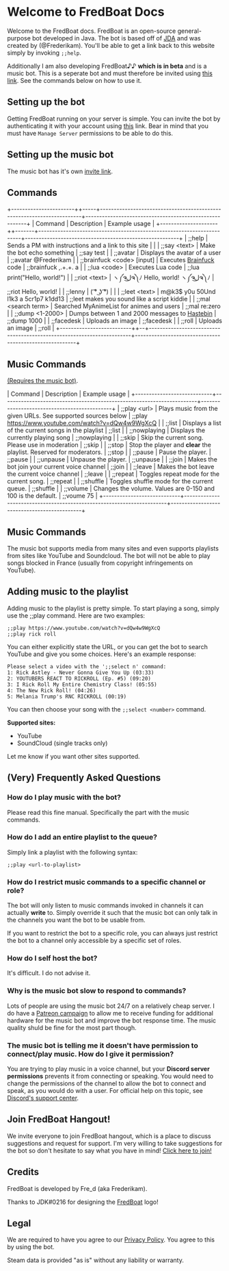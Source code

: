 # Welcome to FredBoat Docs
Welcome to the FredBoat docs. FredBoat is an open-source general-purpose bot developed in Java. The bot is based off of [JDA](https://github.com/DV8FromTheWorld/JDA) and was created by (@Frederikam). You'll be able to get a link back to this website simply by invoking `;;help`.

Additionally I am also developing FredBoat♪♪ **which is in beta** and is a music bot. This is a seperate bot and must therefore be invited using [this link](https://discordapp.com/oauth2/authorize?&client_id=184405253028970496&scope=bot). See the commands below on how to use it.

## Setting up the bot
Getting FredBoat running on your server is simple. You can invite the bot by authenticating it with your account using [this](https://discordapp.com/oauth2/authorize?&client_id=168686772216135681&scope=bot) link. Bear in mind that you must have `Manage Server` permissions to be able to do this. 

## Setting up the music bot
The music bot has it's own [invite link](https://discordapp.com/oauth2/authorize?&client_id=184405253028970496&scope=bot).


## Commands

+-----------------------++-----+-----------------------------------------------------------------------+--------------------------------------------------------+
| Command                      | Description                                                           | Example usage                                          |
+---------------------++-------+-----------------------------------------------------------------------+--------------------------------------------------------+
| ;;help                       | Sends a PM with instructions and a link to this site                  |                                                        |
| ;;say \<text\>               | Make the bot echo something                                           | ;;say test                                             |
| ;;avatar                     | Displays the avatar of a user                                         | ;;avatar @Frederikam                                   |
| ;;brainfuck \<code\> [input] | Executes [Brainfuck](https://en.wikipedia.org/wiki/Brainfuck) code  | ;;brainfuck ,.+.+. a                                   |
| ;;lua \<code\>               | Executes Lua code                                                     | ;;lua print("Hello, world!")                           |
| ;;riot \<text\>              | ヽ༼ຈل͜ຈ༽ﾉ Hello, world! ヽ༼ຈل͜ຈ༽ﾉ                                          | ;;riot Hello, world!                                   |
| ;;lenny                      | ( ͡° ͜ʖ ͡°)                                                              |                                                        |
| ;;leet \<text\>              | m@k3$ y0u 50Und l1k3 a 5cr1p7 k1dd13                                  | ;;leet makes you sound like a script kiddie            |
| ;;mal \<search term\>        | Searched MyAnimeList for animes and users                             | ;;mal re:zero                                          |
| ;;dump \<1-2000\>            | Dumps between 1 and 2000 messages to [Hastebin](http://hastebin.com/) | ;;dump 1000                                            |
| ;;facedesk                   | Uploads an image                                                      | ;;facedesk                                             |
| ;;roll                       | Uploads an image                                                      | ;;roll                                                 |
+--------------------------++--+-----------------------------------------------------------------------+--------------------------------------------------------+

## Music Commands
[(Requires the music bot)](https://discordapp.com/oauth2/authorize?&client_id=184405253028970496&scope=bot).

| Command                    | Description                                                           | Example usage                               |
+----------------------------+-----------------------------------------------------------------------+---------------------------------------------+
| ;;play \<url\>             | Plays music from the given URLs. See supported sources below          | ;;play https://www.youtube.com/watch?v=dQw4w9WgXcQ     |
| ;;list                     | Displays a list of the current songs in the playlist                  | ;;list                                      |
| ;;nowplaying               | Displays the currently playing song                                   | ;;nowplaying                                |
| ;;skip                     | Skip the current song. Please use in moderation                       | ;;skip                                      |
| ;;stop                     | Stop the player and **clear** the playlist. Reserved for moderators.  | ;;stop                                      |
| ;;pause                    | Pause the player.                                                     | ;;pause                                     |
| ;;unpause                  | Unpause the player.                                                   | ;;unpause                                   |
| ;;join                     | Makes the bot join your current voice channel                         | ;;join                                      |
| ;;leave                    | Makes the bot leave the current voice channel                         | ;;leave                                     |
| ;;repeat                   | Toggles repeat mode for the current song.                             | ;;repeat                                    |
| ;;shuffle                  | Toggles shuffle mode for the current queue.                           | ;;shuffle                                   |
| ;;volume                   | Changes the volume. Values are 0-150 and 100 is the default.          | ;;voume 75                                  |
+----------------------------+-----------------------------------------------------------------------+---------------------------------------------+

## Music Commands
The music bot supports media from many sites and even supports playlists from sites like YouTube and Soundcloud. The bot will not be able to play songs blocked in France (usually from copyright infringements on YouTube).

## Adding music to the playlist
Adding music to the playlist is pretty simple. To start playing a song, simply use the ;;play command. Here are two examples:
```
;;play https://www.youtube.com/watch?v=dQw4w9WgXcQ
;;play rick roll
```
You can either explicitly state the URL, or you can get the bot to search YouTube and give you some choices. Here's an example response:

```
Please select a video with the ';;select n' command:
1: Rick Astley - Never Gonna Give You Up (03:33)
2: YOUTUBERS REACT TO RICKROLL (Ep. #5) (09:20)
3: I Rick Roll My Entire Chemistry Class! (05:55)
4: The New Rick Roll! (04:26)
5: Melania Trump's RNC RICKROLL (00:19)
```

You can then choose your song with the `;;select <number>` command.

**Supported sites:**
* YouTube
* SoundCloud (single tracks only)

Let me know if you want other sites supported. 

## (Very) Frequently Asked Questions

### How do I play music with the bot?
Please read this fine manual. Specifically the part with the music commands.

### How do I add an entire playlist to the queue?
Simply link a playlist with the following syntax:

```;;play <url-to-playlist>```

### How do I restrict music commands to a specific channel or role?
The bot will only listen to music commands invoked in channels it can actually **write** to. Simply override it such that the music bot can only talk in the channels you want the bot to be usable from.

If you want to restrict the bot to a specific role, you can always just restrict the bot to a channel only accessible by a specific set of roles.

### How do I self host the bot?
It's difficult. I do not advise it.

### Why is the music bot slow to respond to commands?
Lots of people are using the music bot 24/7 on a relatively cheap server. I do have a [Patreon campaign](https://www.patreon.com/fredboat) to allow me to receive funding for additional hardware for the music bot and improve the bot response time. The music quality shuld be fine for the most part though. 

### The music bot is telling me it doesn't have permission to connect/play music. How do I give it permission?
You are trying to play music in a voice channel, but your __Discord server permissions__ prevents it from connecting or speaking. You would need to change the permissions of the channel to allow the bot to connect and speak, as you would do with a user. For official help on this topic, see [Discord's support center](https://support.discordapp.com/hc/en-us/articles/206029707).

## Join FredBoat Hangout!
We invite everyone to join FredBoat hangout, which is a place to discuss suggestions and request for support. I'm very willing to take suggestions for the bot so don't hesitate to say what you have in mind! [Click here to join!](https://discord.gg/0yXhQ9c36F4zsJMG)

## Credits
FredBoat is developed by Fre_d (aka Frederikam).

Thanks to JDK#0216 for designing the [FredBoat](http://i.imgur.com/1WOFPLy.png) logo!

## Legal
We are required to have you agree to our [Privacy Policy](http://hs.frederikam.com/zuyom.txt). You agree to this by using the bot.

Steam data is provided "as is" without any liability or warranty.